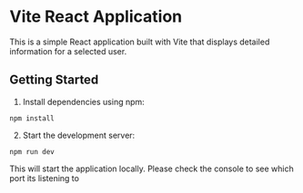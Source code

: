 # Vite React Application

This is a simple React application built with Vite that displays detailed information for a selected user.

## Getting Started

1. Install dependencies using npm:
```
npm install

```
2. Start the development server:
```
npm run dev

```

This will start the application locally. Please check the console to see which port its listening to 

